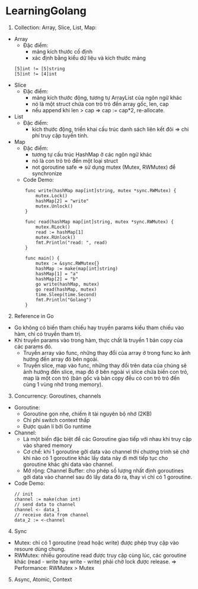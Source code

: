# LearningGolang
1. Collection: Array, Slice, List, Map:
 * Array
    + Đặc điểm:
      - mảng kích thước cố định
      - xác định bằng kiểu dữ liệu và kích thước mảng
    ```golang
    [5]int != [5]string
    [5]int != [4]int
    ```
 * Slice
    + Đặc điểm:
      - mảng kích thước động, tương tự ArrayList của ngôn ngữ khác
      - nó là một struct chứa con trỏ trỏ đến array gốc, len, cap
      - nếu append khi len > cap => cap := cap*2, re-allocate. 
 * List
    + Đặc điểm:
      - kích thước động, triển khai cấu trúc danh sách liên kết đôi => chi phí truy cập tuyến tính.
 * Map
    + Đặc điểm:
      - tương tự cấu trúc HashMap ở các ngôn ngữ khác
      - nó là con trỏ trỏ đến một loại struct
      - not goroutine safe => sử dụng mutex (Mutex, RWMutex) để synchronize
    + Code Demo:
    ```golang
        func write(hashMap map[int]string, mutex *sync.RWMutex) {
            mutex.Lock()
            hashMap[2] = "write"
            mutex.Unlock()
        }

        func read(hashMap map[int]string, mutex *sync.RWMutex) {
            mutex.RLock()
            read := hashMap[1]
            mutex.RUnlock()
            fmt.Println("read: ", read)
        }

        func main() {
            mutex := &sync.RWMutex{}
            hashMap := make(map[int]string)
            hashMap[1] = "a"
            hashMap[2] = "b"
            go write(hashMap, mutex)
            go read(hashMap, mutex)
            time.Sleep(time.Second)
            fmt.Println("Golang")
        }       
    ```
      
2. Reference in Go
 * Go không có biến tham chiếu hay truyền params kiểu tham chiếu vào hàm, chỉ có truyền tham trị.
 * Khi truyền params vào trong hàm, thực chất là truyền 1 bản copy của các params đó.
   + Truyền array vào func, những thay đổi của array ở trong func ko ảnh hướng đến array đó bên ngoài.
   + Truyền slice, map vào func, những thay đổi trên data của chúng sẽ ảnh hướng đến slice, map đó ở bên ngoài vì slice chứa biến con trỏ, map là một con trỏ (bản gốc và bản copy đều có con trỏ trỏ đến cùng 1 vùng nhớ trong memory).
3. Concurrency: Goroutines, channels
 * Goroutine:
    + Goroutine gọn nhẹ, chiếm ít tài nguyên bộ nhớ (2KB)
    + Chi phí switch context thấp
    + Được quản lí bởi Go runtime
 * Channel:
    + Là một biến đặc biệt để các Goroutine giao tiếp với nhau khi truy cập vào shared memory
    + Cơ chế: khi 1 goroutine gởi data vào channel thì chương trình sẽ chờ khi nào có 1 goroutine khác lấy data này đi mới tiếp tục cho goroutine khác ghi data vào channel.
    + Mở rộng: Channel Buffer: cho phép số lượng nhất định goroutines gởi data vào channel sau đó lấy data đó ra, thay vì chỉ có 1 goroutine.
 * Code Demo:
    ```golang
    // init
    channel := make(chan int)
    // send data to channel
    channel <- data_1
    // receive data from channel
    data_2 := <-channel    
    ```
4. Sync
 * Mutex: chỉ có 1 goroutine (read hoặc write) được phép truy cập vào resoure dùng chung.
 * RWMutex: nhiều goroutine read được truy cập cùng lúc, các goroutine khác (read - write hay write - write) phải chờ lock được release.
   => Performance: RWMutex > Mutex
5. Async, Atomic, Context
